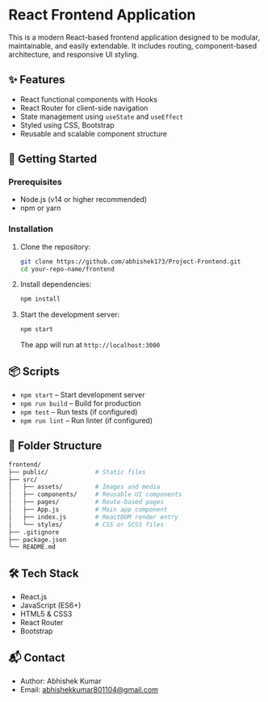 # React Frontend Application

This is a modern React-based frontend application designed to be modular, maintainable, and easily extendable. It includes routing, component-based architecture, and responsive UI styling.

## ✨ Features

- React functional components with Hooks
- React Router for client-side navigation
- State management using `useState` and `useEffect`
- Styled using CSS, Bootstrap
- Reusable and scalable component structure

## 🚀 Getting Started

### Prerequisites

- Node.js (v14 or higher recommended)
- npm or yarn

### Installation

1. Clone the repository:

   ```bash
   git clone https://github.com/abhishek173/Project-Frontend.git
   cd your-repo-name/frontend
   ```

2. Install dependencies:

   ```bash
   npm install
   ```

3. Start the development server:

   ```bash
   npm start
   ```

   The app will run at `http://localhost:3000`

## 📦 Scripts

- `npm start` – Start development server
- `npm run build` – Build for production
- `npm test` – Run tests (if configured)
- `npm run lint` – Run linter (if configured)

## 📁 Folder Structure

```bash
frontend/
├── public/             # Static files
├── src/
│   ├── assets/         # Images and media
│   ├── components/     # Reusable UI components
│   ├── pages/          # Route-based pages
│   ├── App.js          # Main app component
│   ├── index.js        # ReactDOM render entry
│   └── styles/         # CSS or SCSS files
├── .gitignore
├── package.json
└── README.md
```

## 🛠️ Tech Stack

- React.js
- JavaScript (ES6+)
- HTML5 & CSS3
- React Router
- Bootstrap 

## 📬 Contact

- Author: Abhishek Kumar
- Email: abhishekkumar801104@gmail.com

